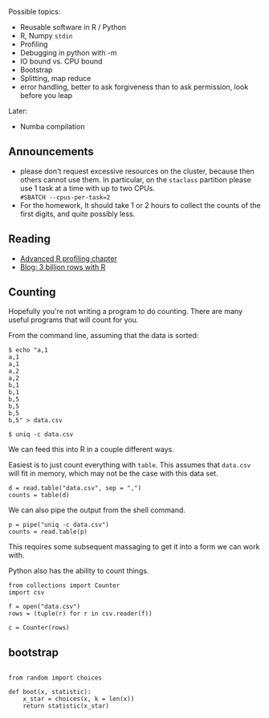 Possible topics:

- Reusable software in R / Python
- R, Numpy `stdin`
- Profiling
- Debugging in python with -m
- IO bound vs. CPU bound
- Bootstrap
- Splitting, map reduce
- error handling, better to ask forgiveness than to ask permission, look before you leap

Later:

- Numba compilation

## Announcements

- please don't request excessive resources on the cluster, because then others cannot use them.
  In particular, on the `staclass` partition please use 1 task at a time with up to two CPUs.  
  `#SBATCH --cpus-per-task=2`
- For the homework, It should take 1 or 2 hours to collect the counts of the first digits, and quite possibly less.


## Reading

- [Advanced R profiling chapter](http://adv-r.had.co.nz/Profiling.html)
- [Blog: 3 billion rows with R](http://clarkfitzg.github.io/2017/10/31/3-billion-rows-with-R/)


## Counting

Hopefully you're not writing a program to do counting.
There are many useful programs that will count for you.

From the command line, assuming that the data is sorted:

```{bash}
$ echo "a,1
a,1
a,1
a,2
a,2
b,1
b,1
b,5
b,5
b,5
b,5" > data.csv

$ uniq -c data.csv
```

We can feed this into R in a couple different ways.

Easiest is to just count everything with `table`.
This assumes that `data.csv` will fit in memory, which may not be the case with this data set.

```{r}
d = read.table("data.csv", sep = ",")
counts = table(d)
```

We can also pipe the output from the shell command.

```{r}
p = pipe("uniq -c data.csv")
counts = read.table(p)
```

This requires some subsequent massaging to get it into a form we can work with.

Python also has the ability to count things.

```{python}
from collections import Counter
import csv

f = open("data.csv")
rows = (tuple(r) for r in csv.reader(f))

c = Counter(rows)
```


## bootstrap

```{python}

from random import choices

def boot(x, statistic):
    x_star = choices(x, k = len(x))
    return statistic(x_star)

```

